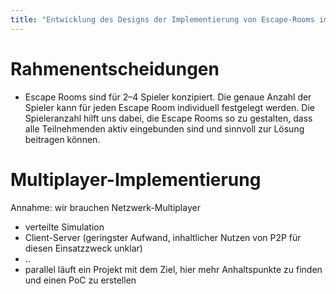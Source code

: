 ```yaml
---
title: "Entwicklung des Designs der Implementierung von Escape-Rooms im Spiel"
---
```


# Rahmenentscheidungen

*   Escape Rooms sind für 2–4 Spieler konzipiert. Die genaue Anzahl der Spieler kann für jeden Escape Room individuell festgelegt werden. Die Spieleranzahl hilft uns dabei, die Escape Rooms so zu gestalten, dass alle Teilnehmenden aktiv eingebunden sind und sinnvoll zur Lösung beitragen können.

# Multiplayer-Implementierung

Annahme: wir brauchen Netzwerk-Multiplayer

- verteilte Simulation
- Client-Server (geringster Aufwand, inhaltlicher Nutzen von P2P für diesen Einsatzzweck unklar)
- ..
- parallel läuft ein Projekt mit dem Ziel, hier mehr Anhaltspunkte zu finden und einen PoC zu erstellen
